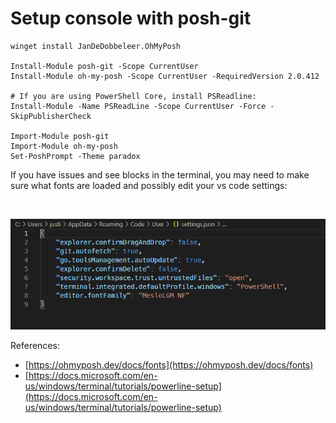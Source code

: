 # Setup console with posh-git



```
winget install JanDeDobbeleer.OhMyPosh

Install-Module posh-git -Scope CurrentUser
Install-Module oh-my-posh -Scope CurrentUser -RequiredVersion 2.0.412

# If you are using PowerShell Core, install PSReadline:
Install-Module -Name PSReadLine -Scope CurrentUser -Force -SkipPublisherCheck

Import-Module posh-git
Import-Module oh-my-posh
Set-PoshPrompt -Theme paradox
```

If you have issues and see blocks in the terminal, you may need to make sure what fonts are loaded and possibly edit your vs code settings:

<img src="../../../.gitbook/assets/image (20) (1) (1).png" alt="" data-size="original">

![](<../../../.gitbook/assets/image (19) (1) (1).png>)

References:

* [https://ohmyposh.dev/docs/fonts](https://ohmyposh.dev/docs/fonts)
* [https://docs.microsoft.com/en-us/windows/terminal/tutorials/powerline-setup](https://docs.microsoft.com/en-us/windows/terminal/tutorials/powerline-setup)

